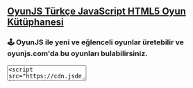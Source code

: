 <h2 class="post-title"><a href="https://oyunjs.com">OyunJS Türkçe JavaScript HTML5 Oyun Kütüphanesi</a></h2>
<h3 class="post-subtitle">🕹️ OyunJS ile yeni ve eğlenceli oyunlar üretebilir ve oyunjs.com'da bu oyunları bulabilirsiniz.</h3>

<textarea>
&lt;script src="https://cdn.jsdelivr.net/gh/h3543/OyunJS@1/oyun.js"&gt;&lt;/script&gt;
</textarea>
